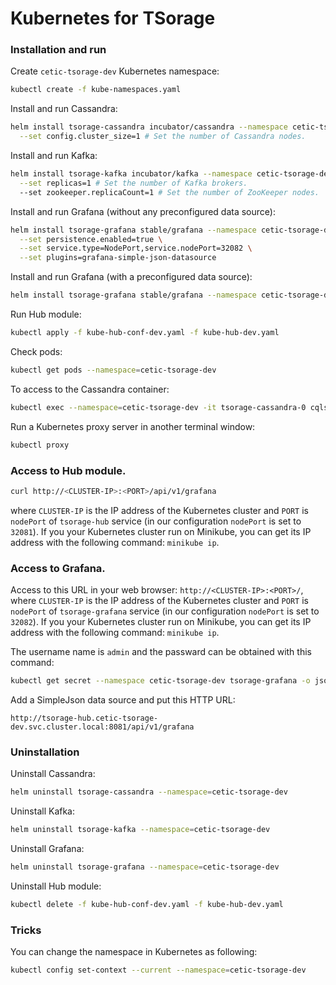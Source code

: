 # Kubernetes for TSorage

### Installation and run

Create `cetic-tsorage-dev` Kubernetes namespace:

```sh
kubectl create -f kube-namespaces.yaml
```

Install and run Cassandra:

```sh
helm install tsorage-cassandra incubator/cassandra --namespace cetic-tsorage-dev \
  --set config.cluster_size=1 # Set the number of Cassandra nodes.
```

Install and run Kafka:

```sh
helm install tsorage-kafka incubator/kafka --namespace cetic-tsorage-dev \
  --set replicas=1 # Set the number of Kafka brokers.
  --set zookeeper.replicaCount=1 # Set the number of ZooKeeper nodes.
```

Install and run Grafana (without any preconfigured data source):

```sh
helm install tsorage-grafana stable/grafana --namespace cetic-tsorage-dev \
  --set persistence.enabled=true \
  --set service.type=NodePort,service.nodePort=32082 \
  --set plugins=grafana-simple-json-datasource
```

Install and run Grafana (with a preconfigured data source):

```sh
helm install tsorage-grafana stable/grafana --namespace cetic-tsorage-dev -f kube-grafana-values-dev.yaml
```

Run Hub module:

```sh
kubectl apply -f kube-hub-conf-dev.yaml -f kube-hub-dev.yaml
```

Check pods:

```sh
kubectl get pods --namespace=cetic-tsorage-dev
```

To access to the Cassandra container: 

```sh
kubectl exec --namespace=cetic-tsorage-dev -it tsorage-cassandra-0 cqlsh
```

Run a Kubernetes proxy server in another terminal window:

```sh
kubectl proxy
```

### Access to Hub module.

```sh
curl http://<CLUSTER-IP>:<PORT>/api/v1/grafana
```

where `CLUSTER-IP` is the IP address of the Kubernetes cluster and `PORT` is `nodePort` of `tsorage-hub` service (in our configuration `nodePort` is set to `32081`). If you your Kubernetes cluster run on Minikube, you can get its IP address with the following command: `minikube ip`.

### Access to Grafana.

Access to this URL in your web browser: `http://<CLUSTER-IP>:<PORT>/`, where `CLUSTER-IP` is the IP address of the Kubernetes cluster and `PORT` is `nodePort` of `tsorage-grafana` service (in our configuration `nodePort` is set to `32082`). If you your Kubernetes cluster run on Minikube, you can get its IP address with the following command: `minikube ip`.

The username name is `admin` and the passward can be obtained with this command:

```sh
kubectl get secret --namespace cetic-tsorage-dev tsorage-grafana -o jsonpath="{.data.admin-password}" | base64 --decode ; echo
```

Add a SimpleJson data source and put this HTTP URL:

```
http://tsorage-hub.cetic-tsorage-dev.svc.cluster.local:8081/api/v1/grafana
```

### Uninstallation

Uninstall Cassandra:

```sh
helm uninstall tsorage-cassandra --namespace=cetic-tsorage-dev
```

Uninstall Kafka:

```sh
helm uninstall tsorage-kafka --namespace=cetic-tsorage-dev
```

Uninstall Grafana:

```sh
helm uninstall tsorage-grafana --namespace=cetic-tsorage-dev
```

Uninstall Hub module:

```sh
kubectl delete -f kube-hub-conf-dev.yaml -f kube-hub-dev.yaml
```

### Tricks

You can change the namespace in Kubernetes as following:

```sh
kubectl config set-context --current --namespace=cetic-tsorage-dev
```
